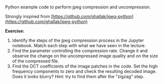 Python example code to perform jpeg compression and uncompression.

Strongly inspired from [https://github.com/ghallak/jpeg-python](https://github.com/ghallak/jpeg-python)

**Exercise:** 
1. Identify the steps of the jpeg compression process in the Jupyter notebook. Match each step with what we have seen in the lecture.
2. Find the parameter controlling the compression rate. Change it and observe the change on the uncompressed image quality and on the size of the compressed file.
3. Find the DCT coefficients of the image patches in the code. Set the high frequency components to zero and check the resulting decoded image. Does it looks blurry? Hint: try to find them after the "zigzag" step.
